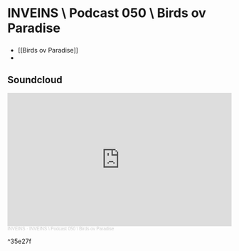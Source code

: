 # INVEINS \\ Podcast 050 \\ Birds ov Paradise
#####
- [[Birds ov Paradise]]
-
## Soundcloud
<iframe width="100%" height="300" scrolling="no" frameborder="no" allow="autoplay" src="https://w.soundcloud.com/player/?url=https%3A//api.soundcloud.com/tracks/582149760&color=%23ff5500&auto_play=false&hide_related=false&show_comments=true&show_user=true&show_reposts=false&show_teaser=true&visual=true"></iframe><div style="font-size: 10px; color: #cccccc;line-break: anywhere;word-break: normal;overflow: hidden;white-space: nowrap;text-overflow: ellipsis; font-family: Interstate,Lucida Grande,Lucida Sans Unicode,Lucida Sans,Garuda,Verdana,Tahoma,sans-serif;font-weight: 100;"><a href="https://soundcloud.com/inveins-podcast" title="INVEINS" target="_blank" style="color: #cccccc; text-decoration: none;">INVEINS</a> · <a href="https://soundcloud.com/inveins-podcast/birdsovparadise" title="INVEINS \ Podcast 050 \ Birds ov Paradise" target="_blank" style="color: #cccccc; text-decoration: none;">INVEINS \ Podcast 050 \ Birds ov Paradise</a></div>

^35e27f
